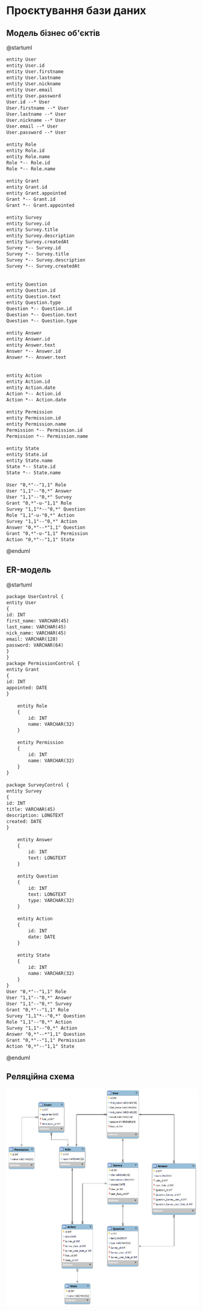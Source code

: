 # Проєктування бази даних

## Модель бізнес об'єктів

@startuml

    entity User
    entity User.id
    entity User.firstname
    entity User.lastname
    entity User.nickname
    entity User.email
    entity User.password
    User.id --* User
    User.firstname --* User
    User.lastname --* User
    User.nickname --* User
    User.email --* User
    User.password --* User

    entity Role
    entity Role.id
    entity Role.name
    Role *-- Role.id
    Role *-- Role.name
    
    entity Grant
    entity Grant.id
    entity Grant.appointed
    Grant *-- Grant.id
    Grant *-- Grant.appointed
    
    entity Survey
    entity Survey.id
    entity Survey.title
    entity Survey.description
    entity Survey.createdAt
    Survey *-- Survey.id
    Survey *-- Survey.title
    Survey *-- Survey.description
    Survey *-- Survey.createdAt
    
    
    entity Question
    entity Question.id
    entity Question.text
    entity Question.type
    Question *-- Question.id
    Question *-- Question.text
    Question *-- Question.type
    
    entity Answer
    entity Answer.id
    entity Answer.text
    Answer *-- Answer.id
    Answer *-- Answer.text
    
    
    entity Action
    entity Action.id
    entity Action.date
    Action *-- Action.id
    Action *-- Action.date
    
    entity Permission
    entity Permission.id
    entity Permission.name
    Permission *-- Permission.id
    Permission *-- Permission.name
    
    entity State
    entity State.id
    entity State.name
    State *-- State.id
    State *-- State.name
    
    User "0,*"--"1,1" Role
    User "1,1"--"0,*" Answer
    User "1,1"--"0,*" Survey
    Grant "0,*"-u-"1,1" Role
    Survey "1,1"*--"0,*" Question
    Role "1,1"-u-"0,*" Action
    Survey "1,1"--"0,*" Action
    Answer "0,*"--*"1,1" Question
    Grant "0,*"-u-"1,1" Permission
    Action "0,*"--"1,1" State

@enduml

## ER-модель

@startuml


    package UserControl {
    entity User
    {
    id: INT
    first_name: VARCHAR(45)
    last_name: VARCHAR(45)
    nick_name: VARCHAR(45)
    email: VARCHAR(128)
    password: VARCHAR(64)
    }
    }
    package PermissionControl {
    entity Grant    
    {
    id: INT
    appointed: DATE
    }
    
        entity Role
        {
            id: INT
            name: VARCHAR(32)
        }
    
        entity Permission
        {
            id: INT
            name: VARCHAR(32)
        }
    }
    
    package SurveyControl {
    entity Survey
    {
    id: INT
    title: VARCHAR(45)
    description: LONGTEXT
    created: DATE
    }
    
        entity Answer
        {
            id: INT
            text: LONGTEXT
        }
    
        entity Question
        {
            id: INT
            text: LONGTEXT
            type: VARCHAR(32)
        }
    
        entity Action
        {
            id: INT
            date: DATE
        }
    
        entity State
        {
            id: INT
            name: VARCHAR(32)
        }
    }
    User "0,*"--"1,1" Role
    User "1,1"--"0,*" Answer
    User "1,1"--"0,*" Survey
    Grant "0,*"--"1,1" Role
    Survey "1,1"*--"0,*" Question
    Role "1,1"--"0,*" Action
    Survey "1,1"--"0,*" Action
    Answer "0,*"--*"1,1" Question
    Grant "0,*"--"1,1" Permission
    Action "0,*"--"1,1" State

@enduml

## Реляційна схема

<img src="./media/Schema.png">



